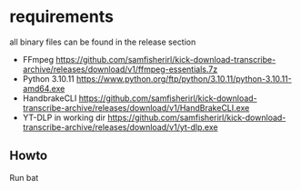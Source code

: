 # requirements 

all binary files can be found in the release section

- FFmpeg https://github.com/samfisherirl/kick-download-transcribe-archive/releases/download/v1/ffmpeg-essentials.7z 
- Python 3.10.11 https://www.python.org/ftp/python/3.10.11/python-3.10.11-amd64.exe
- HandbrakeCLI https://github.com/samfisherirl/kick-download-transcribe-archive/releases/download/v1/HandBrakeCLI.exe 
- YT-DLP in working dir https://github.com/samfisherirl/kick-download-transcribe-archive/releases/download/v1/yt-dlp.exe

## Howto

Run bat 
